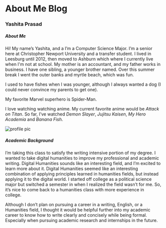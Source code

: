 # About Me Blog 
### Yashita Prasad


##### About Me 

Hi! My name’s Yashita, and a I’m a Computer Science Major. I’m a senior here at Christopher Newport University and a transfer student.
I lived in Leesburg until 2012, then moved to Ashburn which where I currently live when I'm not at school. My mother is an accountant, and my father works in business. I have one sibling, a younger brother named. Over this summer break I went the outer banks and myrtle beach, which was fun. 


I used to have fishes when I was younger, although I always wanted a dog (I could never convince my parents to get one).


My favorite Marvel superhero is Spider-Man.


I love watching watching anime. My current favorite anime would be _Attack on Titan_. So far, I’ve watched _Demon Slayer_, _Jujitsu Kaisen_, _My Hero Academia_ and _Banana Fish_.

![profile pic](https://yashitaprasad.github.io/digitalhumanities/images/profilepic.jpg)

##### Academic Background 

I’m taking this class to satisfy the writing intensive portion of my degree. I wanted to take digital humanities to improve my professional and academic writing. Digital Humanities sounds like an interesting field, and I’m excited to learn more about it. Digital Humanities seemed like an interesting combination of applying principles learned in humanities fields, but instead applying it to the digital world. I started off college as a political science major but switched a semester in when I realized the field wasn’t for me. So, it’s nice to come back to a humanities class with more experience in college. 


Although I don’t plan on pursuing a career in a writing, English, or a Humanities field, I thought it would be helpful further into my academic career to know how to write clearly and concisely while being formal. Especially when pursuing academic research and internships in the future. 




